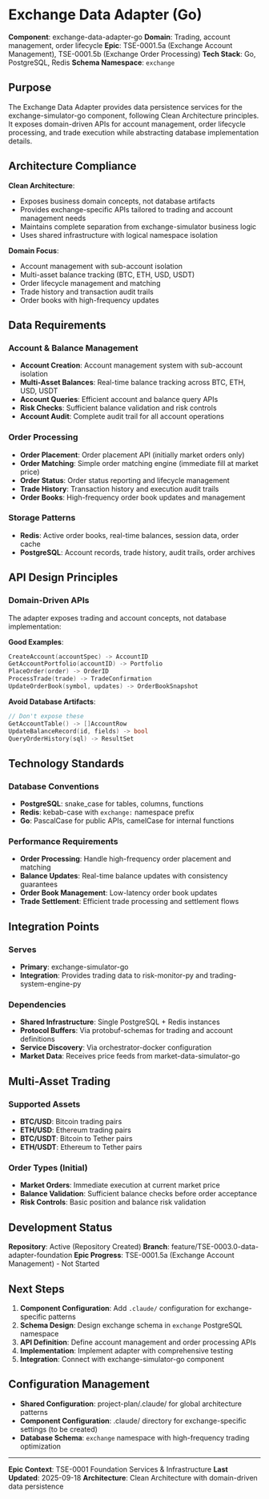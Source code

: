 # Exchange Data Adapter (Go)

**Component**: exchange-data-adapter-go
**Domain**: Trading, account management, order lifecycle
**Epic**: TSE-0001.5a (Exchange Account Management), TSE-0001.5b (Exchange Order Processing)
**Tech Stack**: Go, PostgreSQL, Redis
**Schema Namespace**: `exchange`

## Purpose

The Exchange Data Adapter provides data persistence services for the exchange-simulator-go component, following Clean Architecture principles. It exposes domain-driven APIs for account management, order lifecycle processing, and trade execution while abstracting database implementation details.

## Architecture Compliance

**Clean Architecture**:
- Exposes business domain concepts, not database artifacts
- Provides exchange-specific APIs tailored to trading and account management needs
- Maintains complete separation from exchange-simulator business logic
- Uses shared infrastructure with logical namespace isolation

**Domain Focus**:
- Account management with sub-account isolation
- Multi-asset balance tracking (BTC, ETH, USD, USDT)
- Order lifecycle management and matching
- Trade history and transaction audit trails
- Order books with high-frequency updates

## Data Requirements

### Account & Balance Management
- **Account Creation**: Account management system with sub-account isolation
- **Multi-Asset Balances**: Real-time balance tracking across BTC, ETH, USD, USDT
- **Account Queries**: Efficient account and balance query APIs
- **Risk Checks**: Sufficient balance validation and risk controls
- **Account Audit**: Complete audit trail for all account operations

### Order Processing
- **Order Placement**: Order placement API (initially market orders only)
- **Order Matching**: Simple order matching engine (immediate fill at market price)
- **Order Status**: Order status reporting and lifecycle management
- **Trade History**: Transaction history and execution audit trails
- **Order Books**: High-frequency order book updates and management

### Storage Patterns
- **Redis**: Active order books, real-time balances, session data, order cache
- **PostgreSQL**: Account records, trade history, audit trails, order archives

## API Design Principles

### Domain-Driven APIs
The adapter exposes trading and account concepts, not database implementation:

**Good Examples**:
```go
CreateAccount(accountSpec) -> AccountID
GetAccountPortfolio(accountID) -> Portfolio
PlaceOrder(order) -> OrderID
ProcessTrade(trade) -> TradeConfirmation
UpdateOrderBook(symbol, updates) -> OrderBookSnapshot
```

**Avoid Database Artifacts**:
```go
// Don't expose these
GetAccountTable() -> []AccountRow
UpdateBalanceRecord(id, fields) -> bool
QueryOrderHistory(sql) -> ResultSet
```

## Technology Standards

### Database Conventions
- **PostgreSQL**: snake_case for tables, columns, functions
- **Redis**: kebab-case with `exchange:` namespace prefix
- **Go**: PascalCase for public APIs, camelCase for internal functions

### Performance Requirements
- **Order Processing**: Handle high-frequency order placement and matching
- **Balance Updates**: Real-time balance updates with consistency guarantees
- **Order Book Management**: Low-latency order book updates
- **Trade Settlement**: Efficient trade processing and settlement flows

## Integration Points

### Serves
- **Primary**: exchange-simulator-go
- **Integration**: Provides trading data to risk-monitor-py and trading-system-engine-py

### Dependencies
- **Shared Infrastructure**: Single PostgreSQL + Redis instances
- **Protocol Buffers**: Via protobuf-schemas for trading and account definitions
- **Service Discovery**: Via orchestrator-docker configuration
- **Market Data**: Receives price feeds from market-data-simulator-go

## Multi-Asset Trading

### Supported Assets
- **BTC/USD**: Bitcoin trading pairs
- **ETH/USD**: Ethereum trading pairs
- **BTC/USDT**: Bitcoin to Tether pairs
- **ETH/USDT**: Ethereum to Tether pairs

### Order Types (Initial)
- **Market Orders**: Immediate execution at current market price
- **Balance Validation**: Sufficient balance checks before order acceptance
- **Risk Controls**: Basic position and balance risk validation

## Development Status

**Repository**: Active (Repository Created)
**Branch**: feature/TSE-0003.0-data-adapter-foundation
**Epic Progress**: TSE-0001.5a (Exchange Account Management) - Not Started

## Next Steps

1. **Component Configuration**: Add `.claude/` configuration for exchange-specific patterns
2. **Schema Design**: Design exchange schema in `exchange` PostgreSQL namespace
3. **API Definition**: Define account management and order processing APIs
4. **Implementation**: Implement adapter with comprehensive testing
5. **Integration**: Connect with exchange-simulator-go component

## Configuration Management

- **Shared Configuration**: project-plan/.claude/ for global architecture patterns
- **Component Configuration**: .claude/ directory for exchange-specific settings (to be created)
- **Database Schema**: `exchange` namespace with high-frequency trading optimization

---

**Epic Context**: TSE-0001 Foundation Services & Infrastructure
**Last Updated**: 2025-09-18
**Architecture**: Clean Architecture with domain-driven data persistence